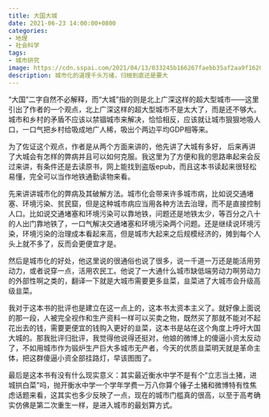 ```yaml
---
title: 大国大城
date: 2021-06-23 14:00:00+0800
categories:
- 地理
- 社会科学
tags:
- 城市研究
image: https://cdn.sspai.com/2021/04/13/033245b166267faebb35af2aa9f16208.jpeg?imageMogr2/auto-orient/quality/95/thumbnail/!1420x708r/gravity/Center/crop/1420x708/interlace/1
description: 城市化的道理千头万绪，归根到底还是要大
---
```


“大国”二字自然不必解释，而“大城”指的则是北上广深这样的超大型城市——这里引出了作者的一个观点，北上广深这样的超大型城市不是太大了，而是还不够大。城市和乡村的矛盾不应该以禁锢城市来解决，恰恰相反，应该就让城市狠狠地吸人口，一口气把乡村给吸成地广人稀，吸出个两边平均GDP相等来。

为了佐证这个观点，作者是从两个方面来讲的，他先讲了大城有多好， 后来再讲了大城会有怎样的弊病并且可以如何克服。我这里为了方便和我的思路串起来会反过来讲，有条件还是去读原书，网上能找到盗版epub，而且这本书读起来很轻松易懂，完全可以当作地铁通勤读物来看。

先来讲讲城市化的弊病及其破解方法。城市化会带来许多城市病，比如说交通堵塞、环境污染、贫民窟，但是这种城市病应当用各种方法去治理，而不是直接控制人口。比如说交通堵塞和环境污染可以靠地铁，问题还是地铁太少，等百分之八十的人出门靠地铁了，一口气解决交通堵塞和环境污染两个问题。还是继续说环境污染，环境污染的治理成本看起来高，但是城市大起来之后规模经济的，摊到每个人头上就不多了，反而会更便宜才是。

然后是城市化的好处，他这里说的很通俗也说了很多，说一千道一万还是能活用劳动力，或者说穿一点，活用农民工。他说了一大通什么城市缺低端劳动力啊劳动力的外部性啊之类的，翻译一下就是大城市需要更多韭菜，韭菜进了大城市会升级高级韭菜。

我对于这本书的批评也是建立在这一点上的，这本书太资本主义了。就好像上面说的那一段，人被完全视作和生产资料一样可以买卖之物，既然买了那就不能对不起花出去的钱，需要更便宜的钱购入更好的韭菜，这本书是站在这个角度上呼吁大国大城的。那我批评归批评，我觉得他说得还挺对，他娘的微博上的傻逼小资太反动了，不如用城市作为锻炉生产巨大多城市无产者，今天的优质韭菜明天就是革命主体，把这群傻逼小资全部挂路灯，早该图图了。

最后是这本书有没有什么现实意义：其实最近衡水中学不是有个“立志当土猪，进城拱白菜”吗，抛开衡水中学一个学年学费一万八你算个锤子土猪和微博特有性焦虑话题来看，这其实也多少反映了一点，现在的城市门槛真的很高，以至于高考确实仿佛是第二次重生一样，是进入城市的最划算方式。

